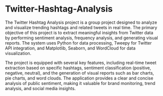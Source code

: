 # Twitter-Hashtag-Analysis
The Twitter Hashtag Analysis project is a group project designed to analyze and visualize trending hashtags and related tweets in real time.
The primary objective of this project is to extract meaningful insights from Twitter data by performing sentiment analysis, frequency analysis, and generating visual reports.
The system uses Python for data processing, Tweepy for Twitter API integration, and Matplotlib, Seaborn, and WordCloud for data visualization.

The project is equipped with several key features, including real-time tweet extraction based on specific hashtags, 
sentiment classification (positive, negative, neutral), and the generation of visual reports such as bar charts, pie charts, and word clouds.
The application provides a clear and concise analysis of public sentiment, making it valuable for brand monitoring, trend analysis, and social media insights.
